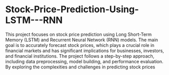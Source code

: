 # Stock-Price-Prediction-Using-LSTM---RNN
This project focuses on stock price prediction using Long Short-Term Memory (LSTM) and Recurrent Neural Network (RNN) models. The main goal is to accurately forecast 
stock prices, which plays a crucial role in financial markets and has significant implications for businesses, investors, and financial institutions. 
The project follows a step-by-step approach, including data preprocessing, model building, and performance evaluation. 
By exploring the complexities and challenges in predicting stock prices
